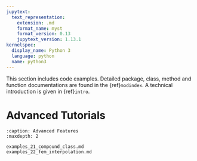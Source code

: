 ```yaml
---
jupytext:
  text_representation:
    extension: .md
    format_name: myst
    format_version: 0.13
    jupytext_version: 1.13.1
kernelspec:
  display_name: Python 3
  language: python
  name: python3
---
```


This section includes code examples. Detailed package, class, method and function documentations are found in the {ref}`modindex`. A technical introduction is given in {ref}`intro`.

Advanced Tutorials
==================

```{toctree}
:caption: Advanced Features
:maxdepth: 2

examples_21_compound_class.md
examples_22_fem_interpolation.md
```